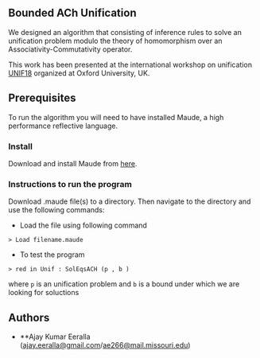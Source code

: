 ## Bounded ACh Unification 


We designed an algorithm that consisting of inference rules to solve an unification problem modulo the theory of homomorphism over an Associativity-Commutativity operator.

This work has been presented at the international workshop on unification [UNIF18](http://unif2018.cic.unb.br) organized at Oxford University, UK.


## Prerequisites 
To run the algorithm you will need to have installed Maude, a high performance reflective language. 

### Install ###
Download and install Maude from [here](http://maude.cs.illinois.edu/w/index.php?title=The_Maude_System).

### Instructions to run the program ###
Download .maude file(s) to a directory. Then navigate to the directory and use the following commands:
* Load the file using following command
```
> Load filename.maude
```
* To test the program
```
> red in Unif : SolEqsACH (p , b )
```
where `p` is an unification problem and `b` is a bound under which we are looking for soluctions

## Authors 

* **Ajay Kumar Eeralla (ajay.eeralla@gmail.com/ae266@mail.missouri.edu)
